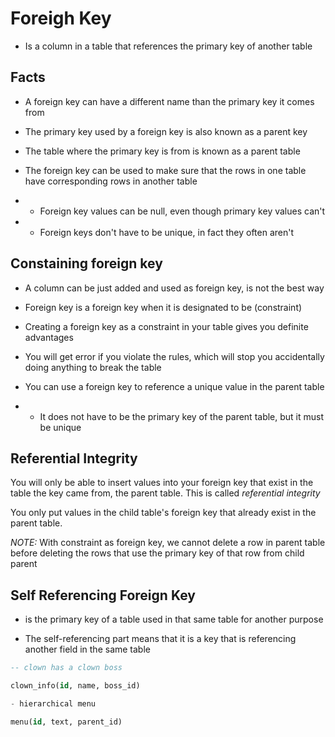 # Foreigh Key

- Is a column in a table that references the primary key of another table


## Facts

- A foreign key can have a different name than the primary key it comes from

- The primary key used by a foreign key is also known as a parent key

- The table where the primary key is from is known as a parent table

- The foreign key can be used to make sure that the rows in one table have
  corresponding rows in another table

- * Foreign key values can be null, even though primary key values can't

- * Foreign keys don't have to be unique, in fact they often aren't

## Constaining foreign key

- A column can be just added and used as foreign key, is not the best way

- Foreign key is a foreign key when it is designated to be (constraint)

- Creating a foreign key as a constraint in your table gives you definite advantages

- You will get error if you violate the rules, which will stop you accidentally
  doing anything to break the table

- You can use a foreign key to reference a unique value in the parent table

- * It does not have to be the primary key of the parent table, but it must be unique

## Referential Integrity

You will only be able to insert values into your foreign key that exist in the
table the key came from, the parent table. This is called *referential integrity*

You only put values in the child table's foreign key that already exist in the
parent table.

*NOTE:* With constraint as foreign key, we cannot delete a row in parent table
before deleting the rows that use the primary key of that row from child parent

## Self Referencing Foreign Key

- is the primary key of a table used in that same table for another purpose

- The self-referencing part means that it is a key that is referencing another
  field in the same table


```sql
-- clown has a clown boss

clown_info(id, name, boss_id)

- hierarchical menu

menu(id, text, parent_id)
```
